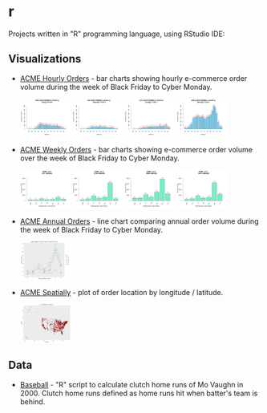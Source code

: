 # r
Projects written in "R" programming language, using RStudio IDE:

## Visualizations

* [ACME Hourly Orders](/acme/hourly) - bar charts showing hourly e-commerce order volume during the week of Black Friday to Cyber Monday.

   <img src="https://github.com/recinosj/r/blob/master/acme/hourly/acme_hourly_fri.png" width="100"> <img src="https://github.com/recinosj/r/blob/master/acme/hourly/acme_hourly_sat.png" width="100"> <img src="https://github.com/recinosj/r/blob/master/acme/hourly/acme_hourly_sun.png" width="100"> <img src="https://github.com/recinosj/r/blob/master/acme/hourly/acme_hourly_mon.png" width="100">

* [ACME Weekly Orders](/acme/weekly) - bar charts showing e-commerce order volume over the week of Black Friday to Cyber Monday.
   
   <img src="https://github.com/recinosj/r/blob/master/acme/weekly/acme_ytd_2014.png" width="100"> <img src="https://github.com/recinosj/r/blob/master/acme/weekly/acme_ytd_2015.png" width="100"> <img src="https://github.com/recinosj/r/blob/master/acme/weekly/acme_ytd_2016.png" width="100"> <img src="https://github.com/recinosj/r/blob/master/acme/weekly/acme_ytd_2017.png" width="100">

* [ACME Annual Orders](/acme/annual) - line chart comparing annual order volume during the week of Black Friday to Cyber Monday.

   <img src="https://github.com/recinosj/r/blob/master/acme/annual/acme_ytd.png" width="100">

* [ACME Spatially](/acme/spatial) - plot of order location by longitude / latitude.

   <img src="https://github.com/recinosj/r/blob/master/acme/spatial/ordersUS.png" width="100">
   
## Data

* [Baseball](/baseball) - "R" script to calculate clutch home runs of Mo Vaughn in 2000. Clutch home runs defined as home runs hit when batter's team is behind.
